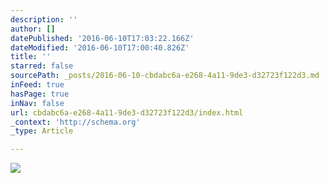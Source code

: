 ```yaml
---
description: ''
author: []
datePublished: '2016-06-10T17:03:22.166Z'
dateModified: '2016-06-10T17:00:40.826Z'
title: ''
starred: false
sourcePath: _posts/2016-06-10-cbdabc6a-e268-4a11-9de3-d32723f122d3.md
inFeed: true
hasPage: true
inNav: false
url: cbdabc6a-e268-4a11-9de3-d32723f122d3/index.html
_context: 'http://schema.org'
_type: Article

---
```

![](https://the-grid-user-content.s3-us-west-2.amazonaws.com/735513fc-7ec9-4a88-9e2c-0c01b23d0b23.png)